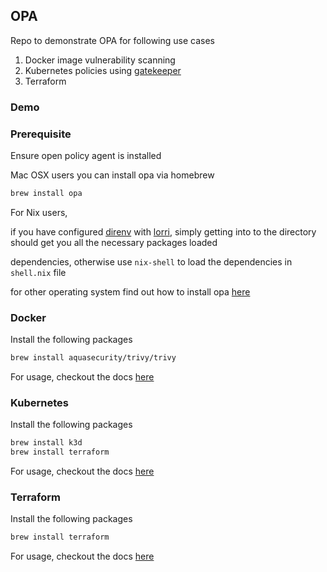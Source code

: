 ## OPA

Repo to demonstrate OPA for following use cases

1. Docker image vulnerability scanning
2. Kubernetes policies using [gatekeeper](https://github.com/open-policy-agent/gatekeeper)
3. Terraform

### Demo

### Prerequisite

Ensure open policy agent is installed

Mac OSX users you can install opa via homebrew

```bash
brew install opa
```

For Nix users,

if you have configured [direnv](https://github.com/direnv/direnv) with [lorri](https://github.com/target/lorri), simply
getting into to the directory should get you all the necessary packages loaded

dependencies, otherwise use `nix-shell` to load the dependencies in `shell.nix` file

for other operating system find out how to install opa [here](https://github.com/open-policy-agent/opa#want-to-get-opa)

### Docker

Install the following packages

```bash
brew install aquasecurity/trivy/trivy
```

For usage, checkout the docs [here](docker/trivy/README.md)

### Kubernetes

Install the following packages

```bash
brew install k3d
brew install terraform
```

For usage, checkout the docs [here](kubernetes/README.md)

### Terraform

Install the following packages

```bash
brew install terraform
```

For usage, checkout the docs [here](kubernetes/README.md)
